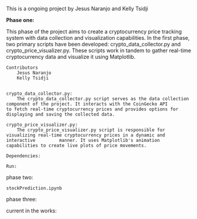 This is a ongoing project by Jesus Naranjo and Kelly Tsidji

**Phase one:**

This phase of the project aims to create a cryptocurrency price tracking system with data collection and visualization capabilities.      In the first phase, two primary scripts have been developed: crypto_data_collector.py and crypto_price_visualizer.py. These scripts 
work in tandem to gather real-time cryptocurrency data and visualize it using Matplotlib.

    Contributors
        Jesus Naranjo
        Kelly Tsidji


    crypto_data_collector.py:
        The crypto_data_collector.py script serves as the data collection component of the project. It interacts with the CoinGecko API           to fetch real-time cryptocurrency prices and provides options for displaying and saving the collected data.

    crypto_price_visualizer.py:
        The crypto_price_visualizer.py script is responsible for visualizing real-time cryptocurrency prices in a dynamic and interactive         manner. It uses Matplotlib's animation capabilities to create live plots of price movements.

    Dependencies:

    Run:
        

    

    


phase two:

    stockPrediction.ipynb

phase three:


current in the works:

